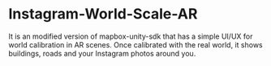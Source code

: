 # Instagram-World-Scale-AR
It is an modified version of mapbox-unity-sdk that has a simple UI/UX for world calibration in AR scenes. Once calibrated with the real world, it shows buildings, roads and your Instagram photos around you.
